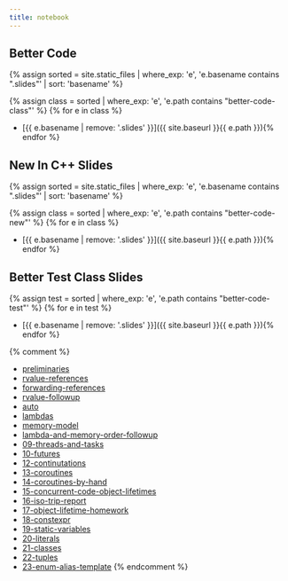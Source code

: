 ```yaml
---
title: notebook
---
```


## Better Code

{% assign sorted = site.static_files | where_exp: 'e', 'e.basename contains ".slides"'
    | sort: 'basename' %}

{% assign class = sorted | where_exp: 'e', 'e.path contains "better-code-class"' %}
{% for e in class %}
- [{{ e.basename | remove: '.slides' }}]({{ site.baseurl }}{{ e.path }}){% endfor %}

## New In C++ Slides

{% assign sorted = site.static_files | where_exp: 'e', 'e.basename contains ".slides"'
    | sort: 'basename' %}

{% assign class = sorted | where_exp: 'e', 'e.path contains "better-code-new"' %}
{% for e in class %}
- [{{ e.basename | remove: '.slides' }}]({{ site.baseurl }}{{ e.path }}){% endfor %}

## Better Test Class Slides

{% assign test = sorted | where_exp: 'e', 'e.path contains "better-code-test"' %}
{% for e in test %}
- [{{ e.basename | remove: '.slides' }}]({{ site.baseurl }}{{ e.path }}){% endfor %}

{% comment %}
- [preliminaries](preliminaries.slides.html)
- [rvalue-references](rvalue-references.slides.html)
- [forwarding-references](forwarding-references.slides.html)
- [rvalue-followup](rvalue-followup.slides.html)
- [auto](auto.slides.html)
- [lambdas](lambdas.slides.html)
- [memory-model](memory-model.slides.html)
- [lambda-and-memory-order-followup](lambda-and-memory-order-followup.slides.html)
- [09-threads-and-tasks](09-threads-and-tasks.slides.html)
- [10-futures](10-futures.slides.html)
- [12-continutations](12-continuations.slides.html)
- [13-coroutines](13-coroutines.slides.html)
- [14-coroutines-by-hand](14-coroutines-by-hand.slides.html)
- [15-concurrent-code-object-lifetimes](15-concurrent-code-object-lifetimes.slides.html)
- [16-iso-trip-report](16-iso-trip-report.slides.html)
- [17-object-lifetime-homework](17-object-lifetime-homework.slides.html)
- [18-constexpr](18-constexpr.slides.html)
- [19-static-variables](19-static-variables.slides.html)
- [20-literals](20-literals.slides.html)
- [21-classes](21-classes.slides.html)
- [22-tuples](22-tuples.slides.html)
- [23-enum-alias-template](23-enum-alias-template.slides.html)
{% endcomment %}
